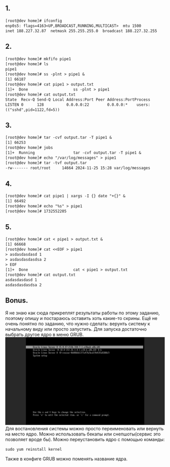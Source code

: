 ## 1.
```
[root@dev home]# ifconfig
enp0s5: flags=4163<UP,BROADCAST,RUNNING,MULTICAST>  mtu 1500
inet 188.227.32.87  netmask 255.255.255.0  broadcast 188.227.32.255
```
## 2.
```
[root@dev home]# mkfifo pipe1
[root@dev home]# ls
pipe1
[root@dev home]# ss -plnt > pipe1 &
[1] 66187
[root@dev home]# cat pipe1 > output.txt
[1]+  Done                    ss -plnt > pipe1
[root@dev home]# cat output.txt
State  Recv-Q Send-Q Local Address:Port Peer Address:PortProcess
LISTEN 0      128          0.0.0.0:22        0.0.0.0:*    users:(("sshd",pid=1122,fd=5))
```
## 3.
```
[root@dev home]# tar -cvf output.tar -T pipe1 &
[1] 66253
[root@dev home]# jobs
[1]+  Running                 tar -cvf output.tar -T pipe1 &
[root@dev home]# echo "/var/log/messages" > pipe1
[root@dev home]# tar -tvf output.tar
-rw------- root/root     14664 2024-11-25 15:28 var/log/messages
```
## 4.
```
[root@dev home]# cat pipe1 | xargs -I {} date "+{}" &
[1] 66492
[root@dev home]# echo "%s" > pipe1
[root@dev home]# 1732552205
```
## 5.
```
[root@dev home]# cat < pipe1 > output.txt &
[1] 66668
[root@dev home]# cat <<EOF > pipe1
> asdasdasdasd 1
> asdasdasdasdsa 2
> EOF
[1]+  Done                    cat < pipe1 > output.txt
[root@dev home]# cat output.txt
asdasdasdasd 1
asdasdasdasdsa 2
```
## Bonus.
Я не знаю как сюда прикреплят результаты работы по этому заданию, поэтому опишу и постараюсь оставить хоть какие-то скрины.
Ещё не очень понятно по заданию, что нужно сделать: верунть систему к начальному виду или просто запустить.
Для запуска достаточно выбрать другое ядро в меню GRUB.
![](image.png)
Для востановления системы можно просто переименовать или вернуть на место ядро. 
Можно использовать бекапы или снепшоты(сервис это позволяет вроде бы).
Можно переустановить ядро с помощью команды:
```
sudo yum reinstall kernel
```
Также в конфиге GRUB можно поменять название ядра.